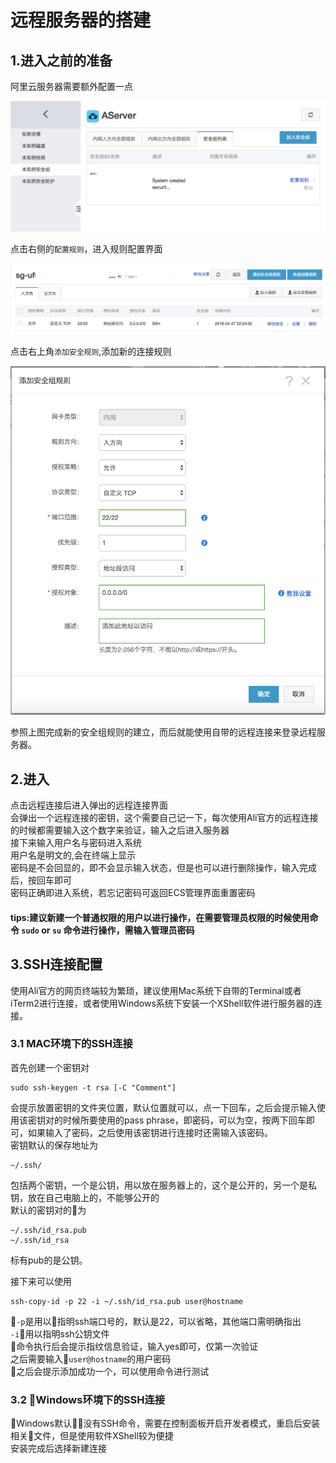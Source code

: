 # 远程服务器的搭建
## 1.进入之前的准备
阿里云服务器需要额外配置一点  

![pic1](img/pic1.png)  

点击右侧的`配置规则`，进入规则配置界面  

![pic2](img/pic2.png)  

点击右上角`添加安全规则`,添加新的连接规则

![pic3](img/pic3.png)

参照上图完成新的安全组规则的建立，而后就能使用自带的远程连接来登录远程服务器。


## 2.进入

点击远程连接后进入弹出的远程连接界面  
会弹出一个远程连接的密钥，这个需要自己记一下，每次使用Ali官方的远程连接的时候都需要输入这个数字来验证，输入之后进入服务器  
接下来输入用户名与密码进入系统  
用户名是明文的,会在终端上显示  
密码是不会回显的，即不会显示输入状态，但是也可以进行删除操作，输入完成后，按回车即可  
密码正确即进入系统，若忘记密码可返回ECS管理界面重置密码  

#### tips:建议新建一个普通权限的用户以进行操作，在需要管理员权限的时候使用命令 `sudo` or `su` 命令进行操作，需输入管理员密码  

## 3.SSH连接配置

使用Ali官方的网页终端较为繁琐，建议使用Mac系统下自带的Terminal或者iTerm2进行连接，或者使用Windows系统下安装一个XShell软件进行服务器的连接。  

### 3.1 MAC环境下的SSH连接

首先创建一个密钥对  

    sudo ssh-keygen -t rsa [-C "Comment"]
会提示放置密钥的文件夹位置，默认位置就可以，点一下回车，之后会提示输入使用该密钥对的时候所要使用的pass phrase，即密码，可以为空，按两下回车即可，如果输入了密码，之后使用该密钥进行连接时还需输入该密码。  
密钥默认的保存地址为 

    ~/.ssh/
包括两个密钥，一个是公钥，用以放在服务器上的，这个是公开的，另一个是私钥，放在自己电脑上的，不能够公开的  
默认的密钥对的为

    ~/.ssh/id_rsa.pub
    ~/.ssh/id_rsa
标有pub的是公钥。

接下来可以使用

    ssh-copy-id -p 22 -i ~/.ssh/id_rsa.pub user@hostname
`-p`是用以指明ssh端口号的，默认是22，可以省略，其他端口需明确指出  
`-i`用以指明ssh公钥文件  
命令执行后会提示指纹信息验证，输入yes即可，仅第一次验证  
之后需要输入`user@hostname`的用户密码  
之后会提示添加成功一个，可以使用命令进行测试  

### 3.2 Windows环境下的SSH连接

Windows默认没有SSH命令，需要在控制面板开启开发者模式，重启后安装相关文件，但是使用软件XShell较为便捷  
安装完成后选择新建连接

